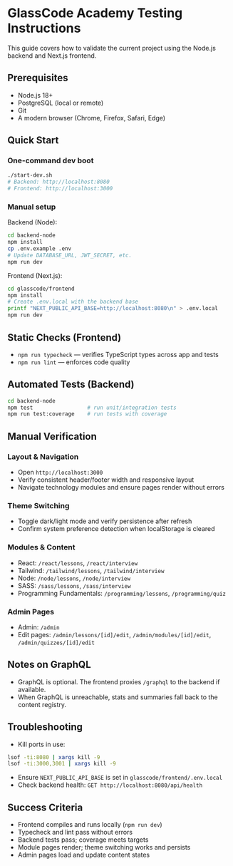 # GlassCode Academy Testing Instructions

This guide covers how to validate the current project using the Node.js backend and Next.js frontend.

## Prerequisites
- Node.js 18+
- PostgreSQL (local or remote)
- Git
- A modern browser (Chrome, Firefox, Safari, Edge)

## Quick Start

### One-command dev boot
```bash
./start-dev.sh
# Backend: http://localhost:8080
# Frontend: http://localhost:3000
```

### Manual setup

Backend (Node):
```bash
cd backend-node
npm install
cp .env.example .env
# Update DATABASE_URL, JWT_SECRET, etc.
npm run dev
```

Frontend (Next.js):
```bash
cd glasscode/frontend
npm install
# Create .env.local with the backend base
printf "NEXT_PUBLIC_API_BASE=http://localhost:8080\n" > .env.local
npm run dev
```

## Static Checks (Frontend)
- `npm run typecheck` — verifies TypeScript types across app and tests
- `npm run lint` — enforces code quality

## Automated Tests (Backend)
```bash
cd backend-node
npm test                 # run unit/integration tests
npm run test:coverage    # run tests with coverage
```

## Manual Verification

### Layout & Navigation
- Open `http://localhost:3000`
- Verify consistent header/footer width and responsive layout
- Navigate technology modules and ensure pages render without errors

### Theme Switching
- Toggle dark/light mode and verify persistence after refresh
- Confirm system preference detection when localStorage is cleared

### Modules & Content
- React: `/react/lessons`, `/react/interview`
- Tailwind: `/tailwind/lessons`, `/tailwind/interview`
- Node: `/node/lessons`, `/node/interview`
- SASS: `/sass/lessons`, `/sass/interview`
- Programming Fundamentals: `/programming/lessons`, `/programming/quiz`

### Admin Pages
- Admin: `/admin`
- Edit pages: `/admin/lessons/[id]/edit`, `/admin/modules/[id]/edit`, `/admin/quizzes/[id]/edit`

## Notes on GraphQL
- GraphQL is optional. The frontend proxies `/graphql` to the backend if available.
- When GraphQL is unreachable, stats and summaries fall back to the content registry.

## Troubleshooting
- Kill ports in use:
```bash
lsof -ti:8080 | xargs kill -9
lsof -ti:3000,3001 | xargs kill -9
```
- Ensure `NEXT_PUBLIC_API_BASE` is set in `glasscode/frontend/.env.local`
- Check backend health: `GET http://localhost:8080/api/health`

## Success Criteria
- Frontend compiles and runs locally (`npm run dev`)
- Typecheck and lint pass without errors
- Backend tests pass; coverage meets targets
- Module pages render; theme switching works and persists
- Admin pages load and update content states